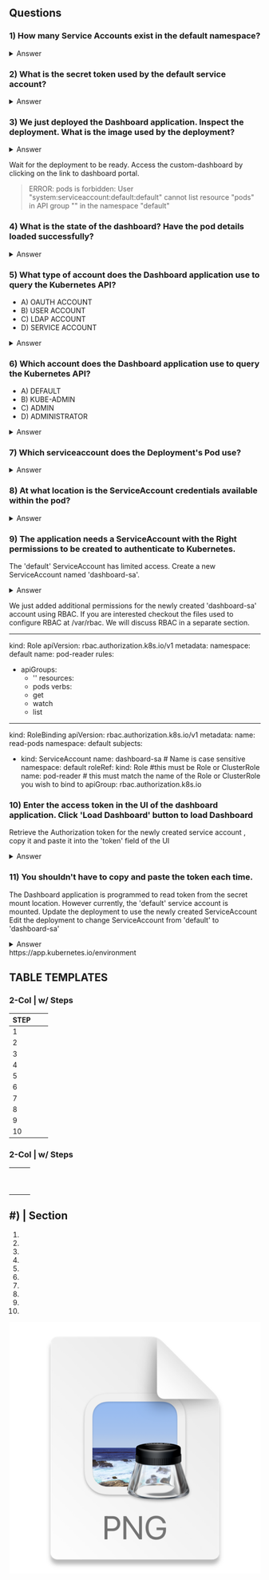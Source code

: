 ## Questions

### 1) How many Service Accounts exist in the default namespace?
<details> 
  <summary markdown="span">Answer</summary>

        controlplane $ k get sa | grep -vc NAME
        1
</details>

### 2) What is the secret token used by the default service account?
<details>
  <summary markdown="span">Answer</summary>

    controlplane $ k get sa -ocustom-columns=:.secrets[*].name | xargs
    default-token-cdzgx
</details>

### 3) We just deployed the Dashboard application. Inspect the deployment. What is the image used by the deployment?
<details>
  <summary markdown="span">Answer</summary>

    controlplane $ k get deploy -owide
    NAME            READY   UP-TO-DATE   AVAILABLE   AGE   CONTAINERS      IMAGES                              SELECTOR
    web-dashboard   1/1     1            1           58s   web-dashboard   kodekloud/my-kubernetes-dashboard   name=web-dashboard
</details>

Wait for the deployment to be ready. Access the custom-dashboard by clicking on the link to dashboard portal.
> ERROR: pods is forbidden: User "system:serviceaccount:default:default" cannot list resource "pods" in API group "" in the namespace "default"

### 4) What is the state of the dashboard? Have the pod details loaded successfully?
<details>
  <summary markdown="span">Answer</summary>
    
    ==> FAILED
</details>

### 5) What type of account does the Dashboard application use to query the Kubernetes API?
- A) OAUTH ACCOUNT
- B) USER ACCOUNT
- C) LDAP ACCOUNT
- D) SERVICE ACCOUNT
<details>
  <summary markdown="span">Answer</summary>

    ==> D) 

</details>

### 6) Which account does the Dashboard application use to query the Kubernetes API?
- A) DEFAULT
- B) KUBE-ADMIN
- C) ADMIN
- D) ADMINISTRATOR
<details>
  <summary markdown="span">Answer</summary>

    ==> DEFAULT

</details>

### 7) Which serviceaccount does the Deployment's Pod use?
<details>
  <summary markdown="span">Answer</summary>

    controlplane $ k get deploy/web-dashboard -oyaml | grep service
    controlplane $ k get pod/web-dashboard-548dff47bd-l8kd7 -oyaml | grep service
        - mountPath: /var/run/secrets/kubernetes.io/serviceaccount
      serviceAccount: default
      serviceAccountName: default
</details>

### 8) At what location is the ServiceAccount credentials available within the pod?
<details>
  <summary markdown="span">Answer</summary>

    ==> /var/run/secrets/kubernetes.io/serviceaccount
    
    controlplane $ k get deploy/web-dashboard -oyaml | grep service
    controlplane $ k get pod/web-dashboard-548dff47bd-l8kd7 -oyaml | grep service
        - mountPath: /var/run/secrets/kubernetes.io/serviceaccount
      serviceAccount: default
      serviceAccountName: default
</details>

### 9) The application needs a ServiceAccount with the Right permissions to be created to authenticate to Kubernetes.
The 'default' ServiceAccount has limited access. Create a new ServiceAccount named 'dashboard-sa'.
<details>
  <summary markdown="span">Answer</summary>

controlplane $ k create sa dashboard-sa --dry-run=client -oyaml

    apiVersion: v1
    kind: ServiceAccount
    metadata:
      creationTimestamp: null
      name: dashboard-sa
</details>

We just added additional permissions for the newly created 'dashboard-sa' account using RBAC.
If you are interested checkout the files used to configure RBAC at /var/rbac. We will discuss RBAC in a separate section.

---
kind: Role
apiVersion: rbac.authorization.k8s.io/v1
metadata:
  namespace: default
  name: pod-reader
rules:
- apiGroups:
  - ''
  resources:
  - pods
  verbs:
  - get
  - watch
  - list
---
kind: RoleBinding
apiVersion: rbac.authorization.k8s.io/v1
metadata:
  name: read-pods
  namespace: default
subjects:
- kind: ServiceAccount
  name: dashboard-sa # Name is case sensitive
  namespace: default
roleRef:
  kind: Role #this must be Role or ClusterRole
  name: pod-reader # this must match the name of the Role or ClusterRole you wish to bind to
  apiGroup: rbac.authorization.k8s.io

### 10) Enter the access token in the UI of the dashboard application. Click 'Load Dashboard' button to load Dashboard
Retrieve the Authorization token for the newly created service account , copy it and paste it into the 'token' field of the UI
<details>
  <summary markdown="span">Answer</summary>

    controlplane $ k get sa/dashboard-sa -ocustom-columns=:.secrets[*].name
    
    dashboard-sa-token-n469z
</details>

### 11) You shouldn't have to copy and paste the token each time. 
The Dashboard application is programmed to read token from the secret mount location. However currently, the 'default' service account is mounted.
Update the deployment to use the newly created ServiceAccount
Edit the deployment to change ServiceAccount from 'default' to 'dashboard-sa'
<details>
  <summary markdown="span">Answer</summary>

    controlplane $ k set serviceaccount deploy/web-dashboard dashboard-sa
    deployment.apps/web-dashboard serviceaccount updated
    controlplane $ k get deploy/web-dashboard -oyaml | grep dashboard-sa
          serviceAccount: dashboard-sa
          serviceAccountName: dashboard-sa
</details>
https://app.kubernetes.io/environment

## TABLE TEMPLATES


### 2-Col | w/ Steps
| STEP  |               |               |       
| ----- | ------------- | ------------- |
| 1     |               |               |               
| 2     |               |               |               
| 3     |               |               |               
| 4     |               |               |               
| 5     |               |               |               
| 6     |               |               |               
| 7     |               |               |               
| 8     |               |               |               
| 9     |               |               |               
| 10    |               |               |               


### 2-Col | w/ Steps
|       |               |               |       
| ----- | ------------- | ------------- |
|       |               |               |               
|       |               |               |               
|       |               |               |               
|       |               |               |               
|       |               |               |               
|       |               |               |               
|       |               |               |               
|       |               |               |               
|       |               |               |               
|       |               |               |  


## #) | Section
1)
2)
3)
4)
5)
6)
7)
8)
9)
10) 

![img.png](img.png)

